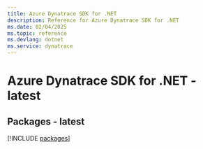 ```yaml
---
title: Azure Dynatrace SDK for .NET
description: Reference for Azure Dynatrace SDK for .NET
ms.date: 02/04/2025
ms.topic: reference
ms.devlang: dotnet
ms.service: dynatrace
---
```

# Azure Dynatrace SDK for .NET - latest
## Packages - latest
[!INCLUDE [packages](dynatrace-index.md)]